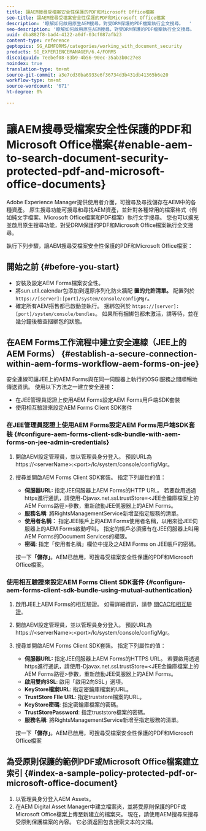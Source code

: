 ```yaml
---
title: 讓AEM搜尋受檔案安全性保護的PDF和Microsoft Office檔案
seo-title: 讓AEM搜尋受檔案安全性保護的PDF和Microsoft Office檔案
description: '瞭解如何啟用原生AEM搜尋，對受DRM保護的PDF檔案執行全文搜尋。  '
seo-description: '瞭解如何啟用原生AEM搜尋，對受DRM保護的PDF檔案執行全文搜尋。  '
uuid: dba882f8-bad4-4122-a0df-03cf087afb23
content-type: reference
geptopics: SG_AEMFORMS/categories/working_with_document_security
products: SG_EXPERIENCEMANAGER/6.4/FORMS
discoiquuid: 7eebef08-83b9-4b56-90ec-35ab3b0c27e8
noindex: true
translation-type: tm+mt
source-git-commit: a3e7cd30ba6933e6f36734d3b431db41365b6e20
workflow-type: tm+mt
source-wordcount: '671'
ht-degree: 0%

---
```



# 讓AEM搜尋受檔案安全性保護的PDF和Microsoft Office檔案{#enable-aem-to-search-document-security-protected-pdf-and-microsoft-office-documents}

Adobe Experience Manager提供使用者介面，可搜尋及尋找儲存在AEM中的各種資產。 原生搜尋功能可搜尋和尋找AEM資產，並針對各種常用的檔案格式（例如純文字檔案、Microsoft Office檔案和PDF檔案）執行文字搜尋。 您也可以擴充並啟用原生搜尋功能，對受DRM保護的PDF和Microsoft Office檔案執行全文搜尋。

執行下列步驟，讓AEM搜尋受檔案安全性保護的PDF和Microsoft Office檔案：

## 開始之前 {#before-you-start}

* 安裝及設定AEM Forms檔案安全性。
* 將sun.util.calendar包添加到還原序列化防火牆配 **置的允許清單。** 配置列於 `https://[server]:[port]/system/console/configMgr`。
* 確定所有AEM搭售都已啟動並執行。 捆綁包列於 `https://[server]:[port]/system/console/bundles`。 如果所有捆綁包都未激活，請等待，並在幾分鐘後檢查捆綁包的狀態。

## 在AEM Forms工作流程中建立安全連線（JEE上的AEM Forms） {#establish-a-secure-connection-within-aem-forms-workflow-aem-forms-on-jee}

安全連線可讓JEE上的AEM Forms與在同一伺服器上執行的OSGi服務之間順暢地傳送資訊。 使用以下方法之一建立安全連接：

* 在JEE管理員認證上使用AEM Forms設定AEM Forms用戶端SDK套裝
* 使用相互驗證來設定AEM Forms Client SDK套件

### 在JEE管理員認證上使用AEM Forms設定AEM Forms用戶端SDK套裝 {#configure-aem-forms-client-sdk-bundle-with-aem-forms-on-jee-admin-credentials}

1. 開啟AEM設定管理員，並以管理員身分登入。 預設URL為https://&lt;serverName>:&lt;port>/lc/system/console/configMgr。
1. 搜尋並開啟AEM Forms Client SDK套裝。 指定下列屬性的值：

   * **伺服器URL:** 指定JEE伺服器上AEM Forms的HTTP URL。 若要啟用透過https進行通訊，請使用-Djavax.net.ssl.trustStore=&lt;JEE金鑰庫檔案上的AEM Forms路徑>參數，重新啟動JEE伺服器上的AEM Forms。
   * **服務名稱**: 將RightsManagementService新增至指定服務的清單。
   * **使用者名稱：** 指定JEE帳戶上的AEM Forms使用者名稱，以用來從JEE伺服器上的AEM Forms啟動呼叫。 指定的帳戶必須擁有在JEE伺服器上叫用AEM Forms的Document Services的權限。
   * **密碼**: 指定「使用者名稱」欄位中提及之AEM Forms on JEE帳戶的密碼。

   按一下&#x200B;**「儲存」**。AEM已啟用，可搜尋受檔案安全性保護的PDF和Microsoft Office檔案。

### 使用相互驗證來設定AEM Forms Client SDK套件 {#configure-aem-forms-client-sdk-bundle-using-mutual-authentication}

1. 啟用JEE上AEM Forms的相互驗證。 如需詳細資訊，請參 [閱CAC和相互驗證](https://helpx.adobe.com/livecycle/kb/cac-mutual-authentication.html)。
1. 開啟AEM設定管理員，並以管理員身分登入。 預設URL為https://&lt;serverName>:&lt;port>/lc/system/console/configMgr。
1. 搜尋並開啟AEM Forms Client SDK套裝。 指定下列屬性的值：

   * **伺服器URL:** 指定JEE伺服器上AEM Forms的HTTPS URL。 若要啟用透過https進行通訊，請使用-Djavax.net.ssl.trustStore=&lt;JEE金鑰庫檔案上的AEM Forms路徑>參數，重新啟動JEE伺服器上的AEM Forms。
   * **啟用雙向SSL**: 啟用「啟用2向SSL」選項。
   * **KeyStore檔案URL**: 指定密鑰庫檔案的URL。
   * **TrustStore FIle URL**: 指定truststore檔案的URL。
   * **KeyStore密碼**: 指定密鑰庫檔案的密碼。
   * **TrustStorePassword**: 指定truststore檔案的密碼。
   * **服務名稱**: 將RightsManagementService新增至指定服務的清單。

   按一下&#x200B;**「儲存」**。AEM已啟用，可搜尋受檔案安全性保護的PDF和Microsoft Office檔案

## 為受原則保護的範例PDF或Microsoft Office檔案建立索引 {#index-a-sample-policy-protected-pdf-or-microsoft-office-document}

1. 以管理員身分登入AEM Assets。
1. 在AEM Digital Asset Manager中建立檔案夾，並將受原則保護的PDF或Microsoft Office檔案上傳至新建立的檔案夾。 現在，請使用AEM搜尋來搜尋受原則保護檔案的內容。 它必須返回包含搜索文本的文檔。

